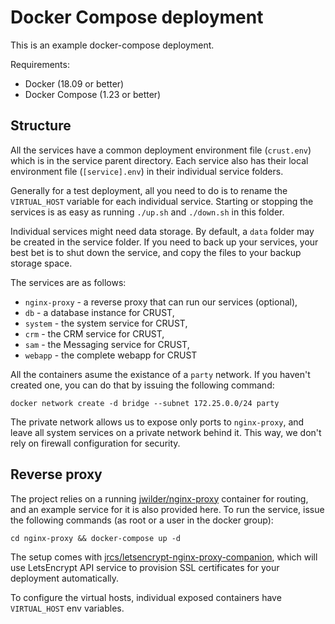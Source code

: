 # Docker Compose deployment

This is an example docker-compose deployment.

Requirements:

- Docker (18.09 or better)
- Docker Compose (1.23 or better)

## Structure

All the services have a common deployment environment file (`crust.env`) which is in the service
parent directory. Each service also has their local environment file (`[service].env`) in their
individual service folders.

Generally for a test deployment, all you need to do is to rename the `VIRTUAL_HOST` variable for
each individual service. Starting or stopping the services is as easy as running `./up.sh` and
`./down.sh` in this folder.

Individual services might need data storage. By default, a `data` folder may be created in the
service folder. If you need to back up your services, your best bet is to shut down the service,
and copy the files to your backup storage space.

The services are as follows:

- `nginx-proxy` - a reverse proxy that can run our services (optional),
- `db` - a database instance for CRUST,
- `system` - the system service for CRUST,
- `crm` - the CRM service for CRUST,
- `sam` - the Messaging service for CRUST,
- `webapp` - the complete webapp for CRUST

All the containers asume the existance of a `party` network. If you haven't created one, you
can do that by issuing the following command:

~~~
docker network create -d bridge --subnet 172.25.0.0/24 party
~~~

The private network allows us to expose only ports to `nginx-proxy`, and leave all system
services on a private network behind it. This way, we don't rely on firewall configuration
for security.

## Reverse proxy

The project relies on a running [jwilder/nginx-proxy](https://github.com/jwilder/nginx-proxy)
container for routing, and an example service for it is also provided here. To run
the service, issue the following commands (as root or a user in the docker group):

~~~
cd nginx-proxy && docker-compose up -d
~~~

The setup comes with [jrcs/letsencrypt-nginx-proxy-companion](https://github.com/JrCs/docker-letsencrypt-nginx-proxy-companion),
which will use LetsEncrypt API service to provision SSL certificates for your deployment automatically.

To configure the virtual hosts, individual exposed containers have `VIRTUAL_HOST` env variables.